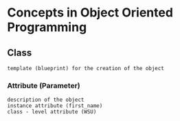 # Concepts in Object Oriented Programming

## Class

    template (blueprint) for the creation of the object

### Attribute (Parameter)
    description of the object
    instance attribute (first_name)
    class - level attribute (WSU)